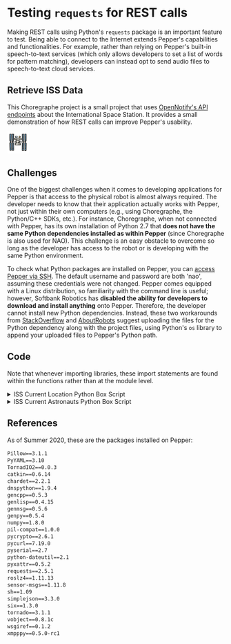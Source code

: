 # Testing `requests` for REST calls

Making REST calls using Python's `requests` package is an important feature to test. Being able to connect to the Internet extends Pepper's capabilities and functionalities. For example, rather than relying on Pepper's built-in speech-to-text services (which only allows developers to set a list of words for pattern matching), developers can instead opt to send audio files to speech-to-text cloud services.

## Retrieve ISS Data

This Choregraphe project is a small project that uses [OpenNotify's API endpoints](http://open-notify.org/) about the International Space Station. It provides a small demonstration of how REST calls can improve Pepper's usability.

<img src="Retrieve%20ISS%20Data/icon.png" width="10%" height="10%" />

## Challenges

One of the biggest challenges when it comes to developing applications for Pepper is that access to the physical robot is almost always required. The developer needs to know that their application actually works with Pepper, not just within their own computers (e.g., using Choregraphe, the Python/C++ SDKs, etc.). For instance, Choregraphe, when not connected with Pepper, has its own installation of Python 2.7 that **does not have the same Python dependencies installed as within Pepper** (since Choregraphe is also used for NAO). This challenge is an easy obstacle to overcome so long as the developer has access to the robot or is developing with the same Python environment.

To check what Python packages are installed on Pepper, you can [access Pepper via SSH](http://doc.aldebaran.com/2-4/dev/tools/opennao.html). The default username and password are both 'nao', assuming these credentials were not changed. Pepper comes equipped with a Linux distribution, so familiarity with the command line is useful; however, Softbank Robotics has **disabled the ability for developers to download and install anything** onto Pepper. Therefore, the developer cannot install new Python dependencies. Instead, these two workarounds from [StackOverflow](https://stackoverflow.com/questions/45799150/pepper-robot-upload-python-modules) and [AboutRobots](http://www.about-robots.com/how-to-import-python-files-in-your-pepper-apps.html) suggest uploading the files for the Python dependency along with the project files, using Python's `os` library to append your uploaded files to Pepper's Python path.

## Code

Note that whenever importing libraries, these import statements are found within the functions rather than at the module level.

<details><summary>ISS Current Location Python Box Script</summary>

```python
class MyClass(GeneratedClass):
    def __init__(self):
        GeneratedClass.__init__(self)
        self.tts = ALProxy('ALTextToSpeech')

    def onLoad(self):
        pass

    def onUnload(self):
        pass

    def onInput_onStart(self):
        # To test Pepper's ability to make REST API calls, we will be using an Open Notify
        # API endpoint for the International Space Station's current location. When the
        # endpoint is hit, it responds with a JSON object.

        # Reference for Open Notify ISS Current Location API
        # http://open-notify.org/Open-Notify-API/ISS-Location-Now/

        # make the API call
        import json
        import requests
        r = requests.get('http://api.open-notify.org/iss-now.json')
        self.logger.info(r)
        data = json.loads(r.text)

        # extract relevant information
        lat = data['iss_position']['latitude']
        lon = data['iss_position']['longitude']

        # make Pepper read the latitude and longitude values
        self.tts.say('The International Spece Station is currently at latitude {} and longitude {}'.format(lat, lon))

        # stop the program
        self.onStopped()

    def onInput_onStop(self):
        self.onUnload()
        self.onStopped()
```

</details>

<details><summary>ISS Current Astronauts Python Box Script</summary>

```python
class MyClass(GeneratedClass):
    def __init__(self):
        GeneratedClass.__init__(self)
        self.tts = ALProxy('ALTextToSpeech')

    def onLoad(self):
        pass

    def onUnload(self):
        pass

    def onInput_onStart(self):
        # To test Pepper's ability to make REST API calls, we will be using an Open Notify
        # API endpoint for the International Space Station's current astronauts. When the
        # endpoint is hit, it responds with a JSON object.

        # Reference for Open Notify ISS Current Location API
        # http://open-notify.org/Open-Notify-API/People-In-Space/

        # make the API call
        import json
        import requests
        r = requests.get('http://api.open-notify.org/astros.json')
        self.logger.info(r)
        data = json.loads(r.text)

        # extract relevant information
        num = data['number']
        people = data['people']

        # make Pepper read the latitude and longitude values
        self.tts.say('The International Spece Station currently has {} astronauts.'.format(num))

        # stop the program
        self.onStopped()

    def onInput_onStop(self):
        self.onUnload()
        self.onStopped()
```

</details>

## References

As of Summer 2020, these are the packages installed on Pepper:

```
Pillow==3.1.1
PyYAML==3.10
TornadIO2==0.0.3
catkin==0.6.14
chardet==2.2.1
dnspython==1.9.4
gencpp==0.5.3
genlisp==0.4.15
genmsg==0.5.6
genpy==0.5.4
numpy==1.8.0
pil-compat==1.0.0
pycrypto==2.6.1
pycurl==7.19.0
pyserial==2.7
python-dateutil==2.1
pyxattr==0.5.2
requests==2.5.1
roslz4==1.11.13
sensor-msgs==1.11.8
sh==1.09
simplejson==3.3.0
six==1.3.0
tornado==3.1.1
vobject==0.8.1c
wsgiref==0.1.2
xmpppy==0.5.0-rc1
```
